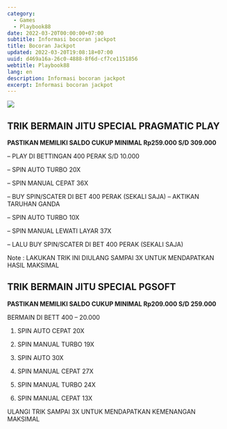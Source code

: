 ```yaml
---
category:
  - Games
  - Playbook88
date: 2022-03-20T00:00:00+07:00
subtitle: Informasi bocoran jackpot
title: Bocoran Jackpot
updated: 2022-03-20T19:08:18+07:00
uuid: d469a16a-26c0-4888-8f6d-cf7ce1151856
webtitle: Playbook88
lang: en
description: Informasi bocoran jackpot
excerpt: Informasi bocoran jackpot
---
```


![](https://51.79.239.136/wp-content/uploads/2021/12/JP.gif)

## TRIK BERMAIN JITU SPECIAL PRAGMATIC PLAY

**PASTIKAN MEMILIKI SALDO CUKUP MINIMAL Rp259.000 S/D 309.000**

– PLAY DI BETTINGAN 400 PERAK S/D 10.000

– SPIN AUTO TURBO 20X

– SPIN MANUAL CEPAT 36X

– BUY SPIN/SCATER DI BET 400 PERAK (SEKALI SAJA)
– AKTIKAN TARUHAN GANDA

– SPIN AUTO TURBO 10X

– SPIN MANUAL LEWATI LAYAR 37X

– LALU BUY SPIN/SCATER DI BET 400 PERAK (SEKALI SAJA)

Note : LAKUKAN TRIK INI DIULANG SAMPAI 3X UNTUK MENDAPATKAN HASIL MAKSIMAL

## TRIK BERMAIN JITU SPECIAL PGSOFT

**PASTIKAN MEMILIKI SALDO CUKUP MINIMAL Rp209.000 S/D 259.000**

BERMAIN DI BETT 400 – 20.000

1. SPIN AUTO CEPAT 20X

2. SPIN MANUAL TURBO 19X

3. SPIN AUTO 30X

4. SPIN MANUAL CEPAT 27X

5. SPIN MANUAL TURBO 24X

6. SPIN MANUAL CEPAT 13X

ULANGI TRIK SAMPAI 3X UNTUK MENDAPATKAN KEMENANGAN MAKSIMAL
